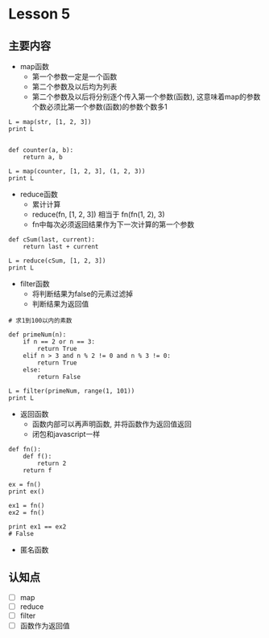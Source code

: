 # Lesson 5

## 主要内容

- map函数
    - 第一个参数一定是一个函数
    - 第二个参数及以后均为列表
    - 第二个参数及以后将分别逐个传入第一个参数(函数), 这意味着map的参数个数必须比第一个参数(函数)的参数个数多1

```
L = map(str, [1, 2, 3])
print L


def counter(a, b):
    return a, b

L = map(counter, [1, 2, 3], (1, 2, 3))
print L
```

- reduce函数
    - 累计计算
    - reduce(fn, [1, 2, 3]) 相当于 fn(fn(1, 2), 3)
    - fn中每次必须返回结果作为下一次计算的第一个参数

```
def cSum(last, current):
    return last + current

L = reduce(cSum, [1, 2, 3])
print L
```

- filter函数
    - 将判断结果为false的元素过滤掉
    - 判断结果为返回值

```
# 求1到100以内的素数

def primeNum(n):
    if n == 2 or n == 3:
        return True
    elif n > 3 and n % 2 != 0 and n % 3 != 0:
        return True
    else:
        return False

L = filter(primeNum, range(1, 101))
print L
```

- 返回函数
    - 函数内部可以再声明函数, 并将函数作为返回值返回
    - 闭包和javascript一样

```
def fn():
    def f():
        return 2
    return f

ex = fn()
print ex()

ex1 = fn()
ex2 = fn()

print ex1 == ex2
# False
```

- 匿名函数


## 认知点

- [ ] map
- [ ] reduce
- [ ] filter
- [ ] 函数作为返回值
